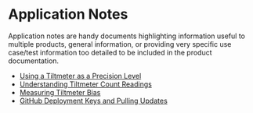 # Application Notes

Application notes are handy documents highlighting information useful to
multiple products, general information, or providing very specific use case/test
information too detailed to be included in the product documentation.

* [Using a Tiltmeter as a Precision Level](appnotes/using_a_tiltmeter_as_a_precision_level.md)
* [Understanding Tiltmeter Count Readings](appnotes/understanding_tiltmeter_count_readings.md)
* [Measuring Tiltmeter Bias](appnotes/measuring_tiltmeter_bias.md)
* [GitHub Deployment Keys and Pulling Updates](appnotes/github_deployment_keys.md)
